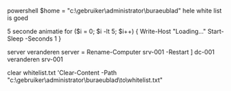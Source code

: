 powershell 
$home = "c:\gebruiker\administrator\buraeublad\"
hele white list is goed

 

5 seconde animatie 
for ($i = 0; $i -lt 5; $i++) {
    Write-Host "Loading..."
    Start-Sleep -Seconds 1
} 

server veranderen
server = Rename-Computer srv-001 -Restart  ]
dc-001 veranderen srv-001

 

clear whitelist.txt
'Clear-Content -Path "c:\gebruiker\administrator\buraeublad\to\whitelist.txt"

 

